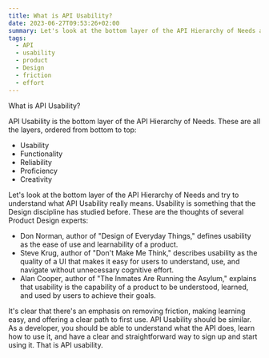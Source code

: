```yaml
---
title: What is API Usability?
date: 2023-06-27T09:53:26+02:00
summary: Let's look at the bottom layer of the API Hierarchy of Needs and try to understand what API Usability really means.
tags:
  - API
  - usability
  - product
  - Design
  - friction
  - effort
---
```

What is API Usability?

API Usability is the bottom layer of the API Hierarchy of Needs. These are all the layers, ordered from bottom to top:

- Usability
- Functionality
- Reliability
- Proficiency
- Creativity

Let's look at the bottom layer of the API Hierarchy of Needs and try to understand what API Usability really means. Usability is something that the Design discipline has studied before. These are the thoughts of several Product Design experts:

- Don Norman, author of "Design of Everyday Things," defines usability as the ease of use and learnability of a product.
- Steve Krug, author of "Don't Make Me Think," describes usability as the quality of a UI that makes it easy for users to understand, use, and navigate without unnecessary cognitive effort.
- Alan Cooper, author of "The Inmates Are Running the Asylum," explains that usability is the capability of a product to be understood, learned, and used by users to achieve their goals.

It's clear that there's an emphasis on removing friction, making learning easy, and offering a clear path to first use. API Usability should be similar. As a developer, you should be able to understand what the API does, learn how to use it, and have a clear and straightforward way to sign up and start using it. That is API usability.